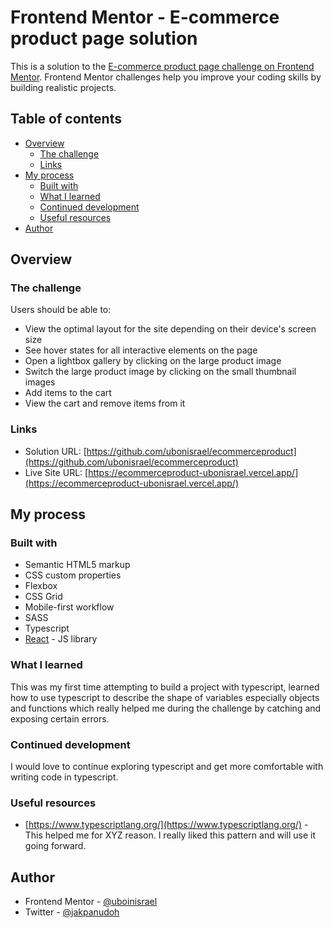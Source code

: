 # Frontend Mentor - E-commerce product page solution

This is a solution to the [E-commerce product page challenge on Frontend Mentor](https://www.frontendmentor.io/challenges/ecommerce-product-page-UPsZ9MJp6). Frontend Mentor challenges help you improve your coding skills by building realistic projects.

## Table of contents

- [Overview](#overview)
  - [The challenge](#the-challenge)
  - [Links](#links)
- [My process](#my-process)
  - [Built with](#built-with)
  - [What I learned](#what-i-learned)
  - [Continued development](#continued-development)
  - [Useful resources](#useful-resources)
- [Author](#author)

## Overview

### The challenge

Users should be able to:

- View the optimal layout for the site depending on their device's screen size
- See hover states for all interactive elements on the page
- Open a lightbox gallery by clicking on the large product image
- Switch the large product image by clicking on the small thumbnail images
- Add items to the cart
- View the cart and remove items from it
### Links

- Solution URL: [https://github.com/ubonisrael/ecommerceproduct](https://github.com/ubonisrael/ecommerceproduct)
- Live Site URL: [https://ecommerceproduct-ubonisrael.vercel.app/](https://ecommerceproduct-ubonisrael.vercel.app/)

## My process

### Built with

- Semantic HTML5 markup
- CSS custom properties
- Flexbox
- CSS Grid
- Mobile-first workflow
- SASS
- Typescript
- [React](https://reactjs.org/) - JS library

### What I learned

This was my first time attempting to build a project with typescript, learned how to use typescript to describe the shape of variables especially objects and functions which really helped me during the challenge by catching and exposing certain errors.

### Continued development

I would love to continue exploring typescript and get more comfortable with writing code in typescript.

### Useful resources

- [https://www.typescriptlang.org/](https://www.typescriptlang.org/) - This helped me for XYZ reason. I really liked this pattern and will use it going forward.

## Author

- Frontend Mentor - [@uboinisrael](https://www.frontendmentor.io/profile/uboinisrael)
- Twitter - [@jakpanudoh](https://www.twitter.com/jakpanudoh)

